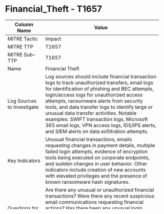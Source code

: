# Financial_Theft - T1657

| Column Name | Value |
|-------------|-------|
| MITRE Tactic | Impact |
| MITRE TTP | T1657 |
| MITRE Sub-TTP | T1657 |
| Name | Financial Theft |
| Log Sources to Investigate | Log sources should include financial transaction logs to track unauthorized transfers, email logs for identification of phishing and BEC attempts, login/access logs for unauthorized access attempts, ransomware alerts from security tools, and data transfer logs to identify large or unusual data transfer activities. Notable examples: SWIFT transaction logs, Microsoft 365 email logs, VPN access logs, IDS/IPS alerts, and SIEM alerts on data exfiltration attempts. |
| Key Indicators | Unusual financial transactions, emails requesting changes in payment details, multiple failed login attempts, evidence of encryption tools being executed on corporate endpoints, and sudden changes in user behavior. Other indicators include creation of new accounts with elevated privileges and the presence of known ransomware hash signatures. |
| Questions for Analysis | Are there any unusual or unauthorized financial transactions? Were there any recent suspicious email communications requesting financial actions? Has there been any unusual login activities or access from foreign IPs? Is there evidence of file encryption occurring on systems? Are any known ransomware signatures detected in recent scans? |
| Decision for Escalation | Escalate to Tier 2 if there is evidence of unauthorized financial transactions, verified phishing attempts leading to financial actions, ongoing ransomware activity, data exfiltration alerts, or if limitations in L1 analysis capabilities are reached. Immediate escalation if critical financial accounts or data are compromised. |
| Additional Analysis Steps for L1 | Review the financial transaction logs for unusual patterns. Verify the authenticity of emails requesting financial changes with the supposed sender through alternative communication channels. Check endpoint security alerts for encryption activity. Audit user login attempts for anomalies and verify the hashes of suspicious executables. |
| T2 Analyst Actions | Conduct thorough investigation of flagged financial transactions by correlating them with authorized transaction logs. Perform in-depth forensics on compromised systems, focusing on any encrypted files and unauthorized modifications. Utilize threat intel to identify and confirm if known TTPs align with observed activities. Engage with the affected departments to understand the business impact and potential recovery strategies. |
| Containment and Further Analysis | Isolate infected endpoints immediately to prevent further spread of ransomware. Block any unauthorized financial transactions at the bank's end. Begin remediation by restoring from backups where possible and resetting credentials for compromised accounts. Conduct a root cause analysis to understand the entry vectors and improve defenses against financial theft. Collaborate with legal teams and authorities for further action if necessary. |
